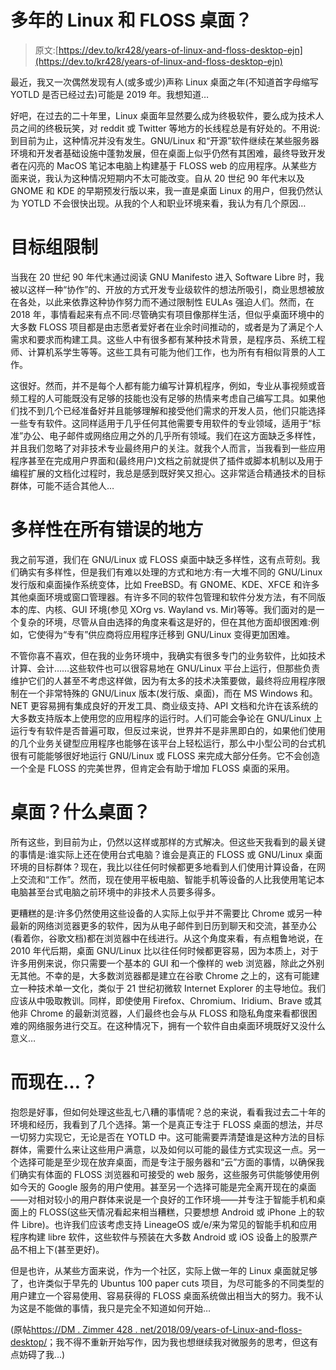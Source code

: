 # 多年的 Linux 和 FLOSS 桌面？

> 原文:[https://dev.to/kr428/years-of-linux-and-floss-desktop-ejn](https://dev.to/kr428/years-of-linux-and-floss-desktop-ejn)

最近，我又一次偶然发现有人(或多或少)声称 Linux 桌面之年(不知道首字母缩写 YOTLD 是否已经过去)可能是 2019 年。我想知道…

好吧，在过去的二十年里，Linux 桌面年显然要么成为终极软件，要么成为技术人员之间的终极玩笑，对 reddit 或 Twitter 等地方的长线程总是有好处的。不用说:到目前为止，这种情况并没有发生。GNU/Linux 和“开源”软件继续在某些服务器环境和开发者基础设施中蓬勃发展，但在桌面上似乎仍然有其困难，最终导致开发者在闪亮的 MacOS 笔记本电脑上构建基于 FLOSS web 的应用程序。从某些方面来说，我认为这种情况短期内不太可能改变。自从 20 世纪 90 年代末以及 GNOME 和 KDE 的早期预发行版以来，我一直是桌面 Linux 的用户，但我仍然认为 YOTLD 不会很快出现。从我的个人和职业环境来看，我认为有几个原因…

# 目标组限制

当我在 20 世纪 90 年代末通过阅读 GNU Manifesto 进入 Software Libre 时，我被以这样一种“协作”的、开放的方式开发专业级软件的想法所吸引，商业思想被放在各处，以此来依靠这种协作努力而不通过限制性 EULAs 强迫人们。然而，在 2018 年，事情看起来有点不同:尽管确实有项目像那样生活，但似乎桌面环境中的大多数 FLOSS 项目都是由志愿者爱好者在业余时间推动的，或者是为了满足个人需求和要求而构建工具。这些人中有很多都有某种技术背景，是程序员、系统工程师、计算机系学生等等。这些工具有可能为他们工作，也为所有有相似背景的人工作。

这很好。然而，并不是每个人都有能力编写计算机程序，例如，专业从事视频或音频工程的人可能既没有足够的技能也没有足够的热情来考虑自己编写工具。如果他们找不到几个已经准备好并且能够理解和接受他们需求的开发人员，他们只能选择一些专有软件。这同样适用于几乎任何其他需要专用软件的专业领域，适用于“标准”办公、电子邮件或网络应用之外的几乎所有领域。我们在这方面缺乏多样性，并且我们忽略了对非技术专业最终用户的关注。就我个人而言，当我看到一些应用程序甚至在完成用户界面和(最终用户)文档之前就提供了插件或脚本机制以及用于编程扩展的文档化过程时，我总是感到既好笑又担心。这非常适合精通技术的目标群体，可能不适合其他人…

# 多样性在所有错误的地方

我之前写道，我们在 GNU/Linux 或 FLOSS 桌面中缺乏多样性，这有点苛刻。我们确实有多样性，但是我们有难以处理的方式和地方:有一大堆不同的 GNU/Linux 发行版和桌面操作系统变体，比如 FreeBSD。有 GNOME、KDE、XFCE 和许多其他桌面环境或窗口管理器。有许多不同的软件包管理和软件分发方法，有不同版本的库、内核、GUI 环境(参见 XOrg vs. Wayland vs. Mir)等等。我们面对的是一个复杂的环境，尽管从自由选择的角度来看这是好的，但在其他方面却很困难:例如，它使得为“专有”供应商将应用程序迁移到 GNU/Linux 变得更加困难。

不管你喜不喜欢，但在我的业务环境中，我确实有很多专门的业务软件，比如技术计算、会计……这些软件也可以很容易地在 GNU/Linux 平台上运行，但那些负责维护它们的人甚至不考虑这样做，因为有太多的技术决策要做，最终将应用程序限制在一个非常特殊的 GNU/Linux 版本(发行版、桌面)，而在 MS Windows 和。NET 更容易拥有集成良好的开发工具、商业级支持、API 文档和允许在该系统的大多数支持版本上使用您的应用程序的运行时。人们可能会争论在 GNU/Linux 上运行专有软件是否普遍可取，但反过来说，世界并不是非黑即白的，如果他们使用的几个业务关键型应用程序也能够在该平台上轻松运行，那么中小型公司的台式机很有可能能够很好地运行 GNU/Linux 或 FLOSS 来完成大部分任务。它不会创造一个全是 FLOSS 的完美世界，但肯定会有助于增加 FLOSS 桌面的采用。

# 桌面？什么桌面？

所有这些，到目前为止，仍然以这样或那样的方式解决。但这些天我看到的最关键的事情是:谁实际上还在使用台式电脑？谁会是真正的 FLOSS 或 GNU/Linux 桌面环境的目标群体？现在，我比以往任何时候都更多地看到人们使用计算设备，在网上交流和“工作”。然而，现在使用平板电脑、智能手机等设备的人比我使用笔记本电脑甚至台式电脑之前环境中的非技术人员要多得多。

更糟糕的是:许多仍然使用这些设备的人实际上似乎并不需要比 Chrome 或另一种最新的网络浏览器更多的软件，因为从电子邮件到日历到聊天和交流，甚至办公(看着你，谷歌文档)都在浏览器中在线进行。从这个角度来看，有点粗鲁地说，在 2010 年代后期，桌面 GNU/Linux 比以往任何时候都更容易，因为本质上，对于许多用例来说，你只需要一个基本的 GUI 和一个像样的 web 浏览器，除此之外别无其他。不幸的是，大多数浏览器都是建立在谷歌 Chrome 之上的，这有可能建立一种技术单一文化，类似于 21 世纪初微软 Internet Explorer 的主导地位。我们应该从中吸取教训。同样，即使使用 Firefox、Chromium、Iridium、Brave 或其他非 Chrome 的最新浏览器，人们最终也会与从 FLOSS 和隐私角度来看都很困难的网络服务进行交互。在这种情况下，拥有一个软件自由桌面环境既好又没什么意义…

# 而现在…？

抱怨是好事，但如何处理这些乱七八糟的事情呢？总的来说，看看我过去二十年的环境和经历，我看到了几个选择。第一个是真正专注于 FLOSS 桌面的想法，并尽一切努力实现它，无论是否在 YOTLD 中。这可能需要弄清楚谁是这种方法的目标群体，需要什么来让这些用户满意，以及如何以可能的最佳方式实现这一点。另一个选择可能是至少现在放弃桌面，而是专注于服务器和“云”方面的事情，以确保我们确实有体面的 FLOSS 浏览器和可接受的 web 服务，这些服务可供能够使用例如今天的 Google 服务的用户使用。甚至另一个选择可能是完全离开现在的桌面——对相对较小的用户群体来说是一个良好的工作环境——并专注于智能手机和桌面上的 FLOSS(这些天情况看起来相当糟糕，只要想想 Android 或 iPhone 上的软件 Libre)。也许我们应该考虑支持 LineageOS 或/e/来为常见的智能手机和应用程序构建 libre 软件，这些软件与预装在大多数 Android 或 iOS 设备上的股票产品不相上下(甚至更好)。

但是也许，从某些方面来说，作为一个社区，实际上做一年的 Linux 桌面就足够了，也许类似于早先的 Ubuntus 100 paper cuts 项目，为尽可能多的不同类型的用户建立一个容易使用、容易获得的 FLOSS 桌面系统做出相当大的努力。我不认为这是不能做的事情，我只是完全不知道如何开始…

(原帖[https://DM . Zimmer 428 . net/2018/09/years-of-Linux-and-floss-desktop/](https://dm.zimmer428.net/2018/09/years-of-linux-and-floss-desktop/)；我不得不重新开始写作，因为我也想继续我对微服务的思考，但这有点妨碍了我...)